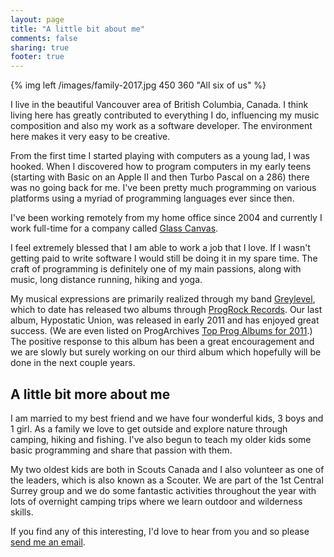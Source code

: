 ```yaml
---
layout: page
title: "A little bit about me"
comments: false
sharing: true
footer: true
---
```


{% img left /images/family-2017.jpg 450 360 "All six of us" %}

I live in the beautiful Vancouver area of British Columbia, Canada. I think living here has greatly contributed
to everything I do, influencing my music composition and also my work as a software
developer. The environment here makes it very easy to be creative.

From the first time I started playing with computers as a young lad, I was hooked. When
I discovered how to program computers in my early teens (starting with Basic on an Apple II
and then Turbo Pascal on a 286) there was no going back for me. I've been pretty much
programming on various platforms using a myriad of programming languages ever since then.

I've been working remotely from my home office since 2004 and currently I work full-time
for a company called [Glass Canvas](https://glasscanvas.io).

I feel extremely blessed that I am able to work a job that I love. If I wasn't getting
paid to write software I would still be doing it in my spare time. The craft of programming
is definitely one of my main passions, along with music, long distance running, hiking and yoga.

My musical expressions are primarily realized through my band [Greylevel](http://www.greylevel.com), which to
date has released two albums through [ProgRock Records](http://www.therecordlabel.net/progressive-rock/greylevel/).
Our last album, Hypostatic Union, was released in early 2011 and has enjoyed great success. (We are even listed
on ProgArchives [Top Prog Albums for 2011](http://www.progarchives.com/top-prog-albums.asp?syears=2011#list).)
The positive response to this album has been a great encouragement and we are slowly but surely working on
our third album which hopefully will be done in the next couple years.

## A little bit more about me

I am married to my best friend and we have four wonderful kids, 3 boys and 1 girl. As a family
we love to get outside and explore nature through camping, hiking and fishing. I've also
begun to teach my older kids some basic programming and share that passion with them.

My two oldest kids are both in Scouts Canada and I also volunteer as one of the leaders,
which is also known as a Scouter. We are part of the 1st Central Surrey group and we do
some fantastic activities throughout the year with lots of overnight camping trips
where we learn outdoor and wilderness skills.

If you find any of this interesting, I'd love to hear from you and so please [send me an email](mailto:derek@derekbarber.ca).
